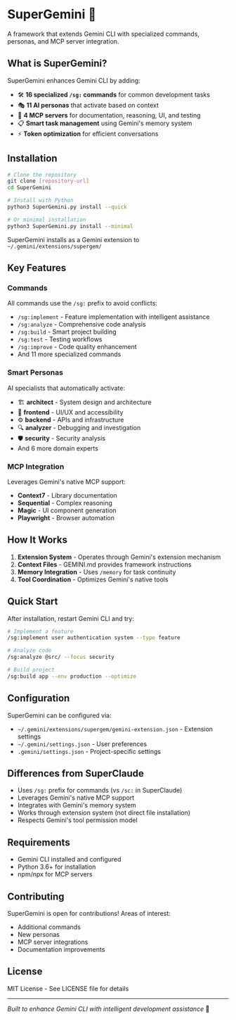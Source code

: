 # SuperGemini 🚀

A framework that extends Gemini CLI with specialized commands, personas, and MCP server integration.

## What is SuperGemini?

SuperGemini enhances Gemini CLI by adding:
- 🛠️ **16 specialized `/sg:` commands** for common development tasks
- 🎭 **11 AI personas** that activate based on context
- 🔧 **4 MCP servers** for documentation, reasoning, UI, and testing
- 📋 **Smart task management** using Gemini's memory system
- ⚡ **Token optimization** for efficient conversations

## Installation

```bash
# Clone the repository
git clone [repository-url]
cd SuperGemini

# Install with Python
python3 SuperGemini.py install --quick

# Or minimal installation
python3 SuperGemini.py install --minimal
```

SuperGemini installs as a Gemini extension to `~/.gemini/extensions/supergem/`

## Key Features

### Commands
All commands use the `/sg:` prefix to avoid conflicts:
- `/sg:implement` - Feature implementation with intelligent assistance
- `/sg:analyze` - Comprehensive code analysis
- `/sg:build` - Smart project building
- `/sg:test` - Testing workflows
- `/sg:improve` - Code quality enhancement
- And 11 more specialized commands

### Smart Personas
AI specialists that automatically activate:
- 🏗️ **architect** - System design and architecture
- 🎨 **frontend** - UI/UX and accessibility
- ⚙️ **backend** - APIs and infrastructure
- 🔍 **analyzer** - Debugging and investigation
- 🛡️ **security** - Security analysis
- And 6 more domain experts

### MCP Integration
Leverages Gemini's native MCP support:
- **Context7** - Library documentation
- **Sequential** - Complex reasoning
- **Magic** - UI component generation
- **Playwright** - Browser automation

## How It Works

1. **Extension System** - Operates through Gemini's extension mechanism
2. **Context Files** - GEMINI.md provides framework instructions
3. **Memory Integration** - Uses `/memory` for task continuity
4. **Tool Coordination** - Optimizes Gemini's native tools

## Quick Start

After installation, restart Gemini CLI and try:

```bash
# Implement a feature
/sg:implement user authentication system --type feature

# Analyze code
/sg:analyze @src/ --focus security

# Build project
/sg:build app --env production --optimize
```

## Configuration

SuperGemini can be configured via:
- `~/.gemini/extensions/supergem/gemini-extension.json` - Extension settings
- `~/.gemini/settings.json` - User preferences
- `.gemini/settings.json` - Project-specific settings

## Differences from SuperClaude

- Uses `/sg:` prefix for commands (vs `/sc:` in SuperClaude)
- Leverages Gemini's native MCP support
- Integrates with Gemini's memory system
- Works through extension system (not direct file installation)
- Respects Gemini's tool permission model

## Requirements

- Gemini CLI installed and configured
- Python 3.6+ for installation
- npm/npx for MCP servers

## Contributing

SuperGemini is open for contributions! Areas of interest:
- Additional commands
- New personas
- MCP server integrations
- Documentation improvements

## License

MIT License - See LICENSE file for details

---

*Built to enhance Gemini CLI with intelligent development assistance* 🎯